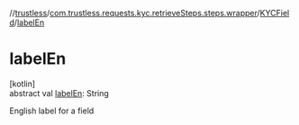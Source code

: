 //[trustless](../../../index.md)/[com.trustless.requests.kyc.retrieveSteps.steps.wrapper](../index.md)/[KYCField](index.md)/[labelEn](label-en.md)

# labelEn

[kotlin]\
abstract val [labelEn](label-en.md): String

English label for a field
